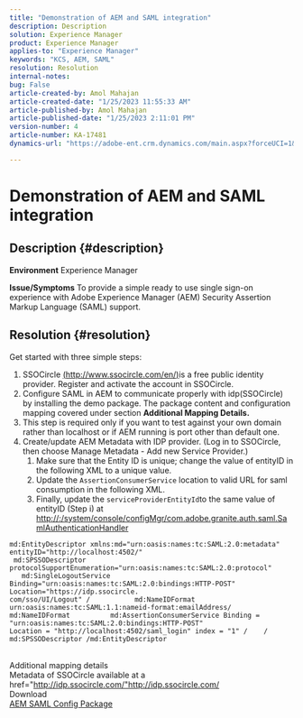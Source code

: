 ```yaml
---
title: "Demonstration of AEM and SAML integration"
description: Description
solution: Experience Manager
product: Experience Manager
applies-to: "Experience Manager"
keywords: "KCS, AEM, SAML"
resolution: Resolution
internal-notes: 
bug: False
article-created-by: Amol Mahajan
article-created-date: "1/25/2023 11:55:33 AM"
article-published-by: Amol Mahajan
article-published-date: "1/25/2023 2:11:01 PM"
version-number: 4
article-number: KA-17481
dynamics-url: "https://adobe-ent.crm.dynamics.com/main.aspx?forceUCI=1&pagetype=entityrecord&etn=knowledgearticle&id=1b20b327-a79c-ed11-aad1-6045bd0061cb"

---
```

# Demonstration of AEM and SAML integration

## Description {#description}

<b>Environment</b>
Experience Manager


<b>Issue/Symptoms</b>
To provide a simple ready to use single sign-on experience with Adobe Experience Manager (AEM) Security Assertion Markup Language (SAML) support.


## Resolution {#resolution}

Get started with three simple steps:<br>
1. SSOCircle [(http://www.ssocircle.com/en/)](http://www.ssocircle.com/en/)is a free public identity provider. Register and activate the account in SSOCircle.
2. Configure SAML in AEM to communicate properly with idp(SSOCircle) by installing the demo package. The package content and configuration mapping covered under section <b>Additional Mapping Details.</b>
3. This step is required only if you want to test against your own domain rather than localhost or if AEM running is port other than default one.
4. Create/update AEM Metadata with IDP provider. (Log in to SSOCircle, then choose Manage Metadata - Add new Service Provider.)
    1. Make sure that the Entity ID is unique; change the value of entityID in the following XML to a unique value.
    2. Update the `AssertionConsumerService` location to valid URL for saml consumption in the following XML.
    3. Finally, update the `serviceProviderEntityId`to the same value of entityID (Step i) at [http://:/system/console/configMgr/com.adobe.granite.auth.saml.SamlAuthenticationHandler](http://<host>:<port>/system/console/configMgr/com.adobe.granite.auth.saml.SamlAuthenticationHandler)



```
md:EntityDescriptor xmlns:md="urn:oasis:names:tc:SAML:2.0:metadata" entityID="http://localhost:4502/"
 md:SPSSODescriptor protocolSupportEnumeration="urn:oasis:names:tc:SAML:2.0:protocol"
   md:SingleLogoutService Binding="urn:oasis:names:tc:SAML:2.0:bindings:HTTP-POST" Location="https://idp.ssocircle.
com/sso/UI/Logout" /           md:NameIDFormat urn:oasis:names:tc:SAML:1.1:nameid-format:emailAddress/
md:NameIDFormat          md:AssertionConsumerService Binding = "urn:oasis:names:tc:SAML:2.0:bindings:HTTP-POST"
Location = "http://localhost:4502/saml_login" index = "1" /    / md:SPSSODescriptor /md:EntityDescriptor
```

<br>Additional mapping details<br>
Metadata of SSOCircle available at a href="http://idp.ssocircle.com/"http://idp.ssocircle.com/
<br>Download<br>
[AEM SAML Config Package](https://files.acrobat.com/a/preview/d0017bf5-c35a-483e-80a0-d6bfb0526299)
